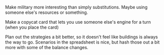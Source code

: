 Make military more interesting than simply substitutions. Maybe using someone else's resources or something.

Make a copycat card that lets you use someone else's engine for a turn (when you place the card)

Plan out the strategies a bit better, so it doesn't feel like buildings is always the way to go. Scenarios in the spreadsheet is nice, but hash those out a bit more with some of the balance changes.

